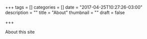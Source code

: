 +++
tags = []
categories = []
date = "2017-04-25T10:27:26-03:00"
description = ""
title = "About"
thumbnail = ""
draft = false

+++

About this site

